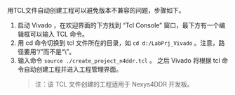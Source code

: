 用TCL文件自动创建工程可以避免版本不兼容的问题，步骤如下。
  1. 启动 Vivado ，在欢迎界面的下方找到 “Tcl Console” 窗口，最下方有一个编辑框可以输入 TCL 命令。
  2. 用 cd 命令切换到 tcl 文件所在的目录，如 `cd d:/LabPrj_Vivado` 。注意，路径要用“/”而不是“\”。
  3. 输入命令 `source ./create_project_n4ddr.tcl` 。 之后 Vivado 将根据 tcl 命令自动创建工程并进入工程管理界面。
     > 注：该 TCL 文件创建的工程适用于 Nexys4DDR 开发板。